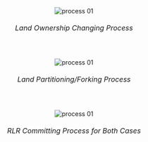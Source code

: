 <div style="text-align:center;">
<img alt="process 01" src="../../img/proc1.png" />
<p style="margin: 20px 0; font-size: 16px;"><i>Land Ownership Changing Process</i></p>

<img alt="process 01" src="../../img/proc2.png" style="margin-top: 40px;"/>
<p style="margin: 20px 0; font-size: 16px;"><i>Land Partitioning/Forking Process</i></p>

<img alt="process 01" src="../../img/proc3.png" style="margin-top: 40px;"/>
<p style="margin: 20px 0; font-size: 16px;"><i>RLR Committing Process for Both Cases</i></p>
</div>